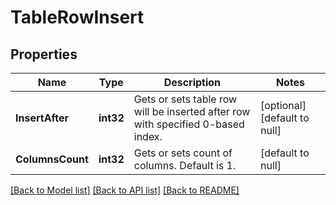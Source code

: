 # TableRowInsert

## Properties
Name | Type | Description | Notes
------------ | ------------- | ------------- | -------------
**InsertAfter** | **int32** | Gets or sets table row will be inserted after row with specified 0-based index. | [optional] [default to null]
**ColumnsCount** | **int32** | Gets or sets count of columns. Default is 1. | [default to null]

[[Back to Model list]](../README.md#documentation-for-models) [[Back to API list]](../README.md#documentation-for-api-endpoints) [[Back to README]](../README.md)


